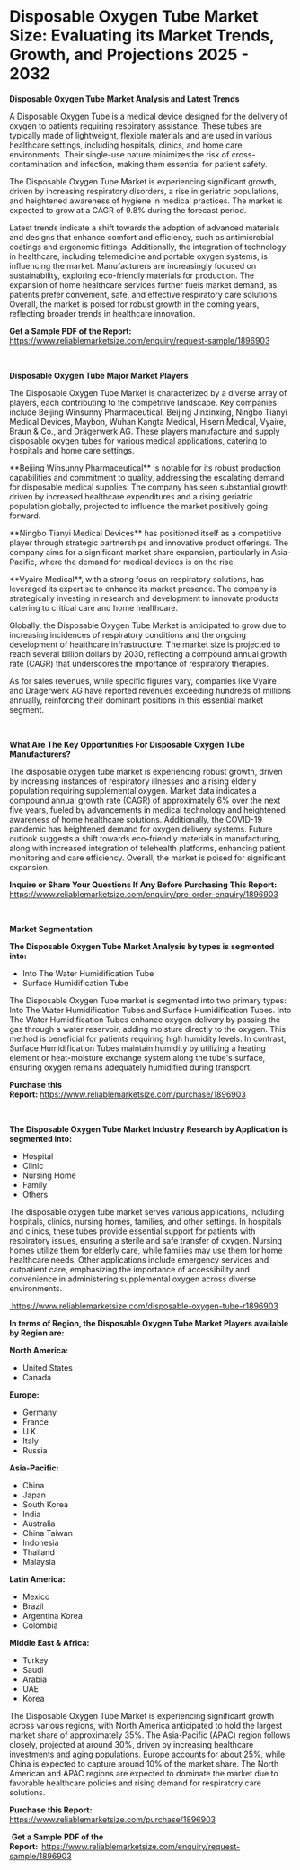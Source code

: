 <p><h1>Disposable Oxygen Tube Market Size: Evaluating its Market Trends, Growth, and Projections 2025 - 2032</h1></p><p><strong>Disposable Oxygen Tube Market Analysis and Latest Trends</strong></p>
<p><p>A Disposable Oxygen Tube is a medical device designed for the delivery of oxygen to patients requiring respiratory assistance. These tubes are typically made of lightweight, flexible materials and are used in various healthcare settings, including hospitals, clinics, and home care environments. Their single-use nature minimizes the risk of cross-contamination and infection, making them essential for patient safety.</p><p>The Disposable Oxygen Tube Market is experiencing significant growth, driven by increasing respiratory disorders, a rise in geriatric populations, and heightened awareness of hygiene in medical practices. The market is expected to grow at a CAGR of 9.8% during the forecast period. </p><p>Latest trends indicate a shift towards the adoption of advanced materials and designs that enhance comfort and efficiency, such as antimicrobial coatings and ergonomic fittings. Additionally, the integration of technology in healthcare, including telemedicine and portable oxygen systems, is influencing the market. Manufacturers are increasingly focused on sustainability, exploring eco-friendly materials for production. The expansion of home healthcare services further fuels market demand, as patients prefer convenient, safe, and effective respiratory care solutions. Overall, the market is poised for robust growth in the coming years, reflecting broader trends in healthcare innovation.</p></p>
<p><strong>Get a Sample PDF of the Report:&nbsp;</strong> <a href="https://www.reliablemarketsize.com/enquiry/request-sample/1896903?utm_campaign=3495&utm_medium=2&utm_source=Github&utm_content=ia&utm_term=16042025&utm_id=disposable-oxygen-tube">https://www.reliablemarketsize.com/enquiry/request-sample/1896903</a></p>
<p>&nbsp;</p>
<p><strong>Disposable Oxygen Tube Major Market Players</strong></p>
<p><p>The Disposable Oxygen Tube Market is characterized by a diverse array of players, each contributing to the competitive landscape. Key companies include Beijing Winsunny Pharmaceutical, Beijing Jinxinxing, Ningbo Tianyi Medical Devices, Maybon, Wuhan Kangta Medical, Hisern Medical, Vyaire, Braun & Co., and Drägerwerk AG. These players manufacture and supply disposable oxygen tubes for various medical applications, catering to hospitals and home care settings.</p><p>**Beijing Winsunny Pharmaceutical** is notable for its robust production capabilities and commitment to quality, addressing the escalating demand for disposable medical supplies. The company has seen substantial growth driven by increased healthcare expenditures and a rising geriatric population globally, projected to influence the market positively going forward.</p><p>**Ningbo Tianyi Medical Devices** has positioned itself as a competitive player through strategic partnerships and innovative product offerings. The company aims for a significant market share expansion, particularly in Asia-Pacific, where the demand for medical devices is on the rise.</p><p>**Vyaire Medical**, with a strong focus on respiratory solutions, has leveraged its expertise to enhance its market presence. The company is strategically investing in research and development to innovate products catering to critical care and home healthcare. </p><p>Globally, the Disposable Oxygen Tube Market is anticipated to grow due to increasing incidences of respiratory conditions and the ongoing development of healthcare infrastructure. The market size is projected to reach several billion dollars by 2030, reflecting a compound annual growth rate (CAGR) that underscores the importance of respiratory therapies.</p><p>As for sales revenues, while specific figures vary, companies like Vyaire and Drägerwerk AG have reported revenues exceeding hundreds of millions annually, reinforcing their dominant positions in this essential market segment.</p></p>
<p>&nbsp;</p>
<p><strong>What Are The Key Opportunities For Disposable Oxygen Tube Manufacturers?</strong></p>
<p><p>The disposable oxygen tube market is experiencing robust growth, driven by increasing instances of respiratory illnesses and a rising elderly population requiring supplemental oxygen. Market data indicates a compound annual growth rate (CAGR) of approximately 6% over the next five years, fueled by advancements in medical technology and heightened awareness of home healthcare solutions. Additionally, the COVID-19 pandemic has heightened demand for oxygen delivery systems. Future outlook suggests a shift towards eco-friendly materials in manufacturing, along with increased integration of telehealth platforms, enhancing patient monitoring and care efficiency. Overall, the market is poised for significant expansion.</p></p>
<p><strong>Inquire or Share Your Questions If Any Before Purchasing This Report:</strong> <a href="https://www.reliablemarketsize.com/enquiry/pre-order-enquiry/1896903?utm_campaign=3495&utm_medium=2&utm_source=Github&utm_content=ia&utm_term=16042025&utm_id=disposable-oxygen-tube">https://www.reliablemarketsize.com/enquiry/pre-order-enquiry/1896903</a></p>
<p>&nbsp;</p>
<p><strong>Market Segmentation</strong></p>
<p><strong>The Disposable Oxygen Tube Market Analysis by types is segmented into:</strong></p>
<p><ul><li>Into The Water Humidification Tube</li><li>Surface Humidification Tube</li></ul></p>
<p><p>The Disposable Oxygen Tube market is segmented into two primary types: Into The Water Humidification Tubes and Surface Humidification Tubes. Into The Water Humidification Tubes enhance oxygen delivery by passing the gas through a water reservoir, adding moisture directly to the oxygen. This method is beneficial for patients requiring high humidity levels. In contrast, Surface Humidification Tubes maintain humidity by utilizing a heating element or heat-moisture exchange system along the tube's surface, ensuring oxygen remains adequately humidified during transport.</p></p>
<p><strong>Purchase this Report:&nbsp;</strong><a href="https://www.reliablemarketsize.com/purchase/1896903?utm_campaign=3495&utm_medium=2&utm_source=Github&utm_content=ia&utm_term=16042025&utm_id=disposable-oxygen-tube">https://www.reliablemarketsize.com/purchase/1896903</a></p>
<p>&nbsp;</p>
<p><strong>The Disposable Oxygen Tube Market Industry Research by Application is segmented into:</strong></p>
<p><ul><li>Hospital</li><li>Clinic</li><li>Nursing Home</li><li>Family</li><li>Others</li></ul></p>
<p><p>The disposable oxygen tube market serves various applications, including hospitals, clinics, nursing homes, families, and other settings. In hospitals and clinics, these tubes provide essential support for patients with respiratory issues, ensuring a sterile and safe transfer of oxygen. Nursing homes utilize them for elderly care, while families may use them for home healthcare needs. Other applications include emergency services and outpatient care, emphasizing the importance of accessibility and convenience in administering supplemental oxygen across diverse environments.</p></p>
<p><a href="https://www.reliablemarketsize.com/disposable-oxygen-tube-r1896903?utm_campaign=3495&utm_medium=2&utm_source=Github&utm_content=ia&utm_term=16042025&utm_id=disposable-oxygen-tube">&nbsp;https://www.reliablemarketsize.com/disposable-oxygen-tube-r1896903</a></p>
<p><strong>In terms of Region, the Disposable Oxygen Tube Market Players available by Region are:</strong></p>
<p>
    <p> <strong> North America: </strong>
        <ul>
            <li>United States</li>
            <li>Canada</li>
        </ul>
        </p> 
    <p> <strong> Europe: </strong>
        <ul>
            <li>Germany</li>
            <li>France</li>
            <li>U.K.</li>
            <li>Italy</li>
            <li>Russia</li>
        </ul>
        </p> 
    <p> <strong> Asia-Pacific: </strong>
        <ul>
            <li>China</li>
            <li>Japan</li>
            <li>South Korea</li>
            <li>India</li>
            <li>Australia</li>
            <li>China Taiwan</li>
            <li>Indonesia</li>
            <li>Thailand</li>
            <li>Malaysia</li>
        </ul>
        </p> 
    <p> <strong> Latin America: </strong>
        <ul>
            <li>Mexico</li>
            <li>Brazil</li>
            <li>Argentina Korea</li>
            <li>Colombia</li>
        </ul>
        </p> 
    <p> <strong> Middle East & Africa: </strong>
        <ul>
            <li>Turkey</li>
            <li>Saudi</li>
            <li>Arabia</li>
            <li>UAE</li>
            <li>Korea</li>
        </ul>
    </p>
    </p>
<p><p>The Disposable Oxygen Tube Market is experiencing significant growth across various regions, with North America anticipated to hold the largest market share of approximately 35%. The Asia-Pacific (APAC) region follows closely, projected at around 30%, driven by increasing healthcare investments and aging populations. Europe accounts for about 25%, while China is expected to capture around 10% of the market share. The North American and APAC regions are expected to dominate the market due to favorable healthcare policies and rising demand for respiratory care solutions.</p></p>
<p><strong>Purchase this Report: </strong><a href="https://www.reliablemarketsize.com/purchase/1896903?utm_campaign=3495&utm_medium=2&utm_source=Github&utm_content=ia&utm_term=16042025&utm_id=disposable-oxygen-tube">https://www.reliablemarketsize.com/purchase/1896903</a></p>
<p>&nbsp;<strong>Get a Sample PDF of the Report:&nbsp;&nbsp;</strong><a href="https://www.reliablemarketsize.com/enquiry/request-sample/1896903?utm_campaign=3495&utm_medium=2&utm_source=Github&utm_content=ia&utm_term=16042025&utm_id=disposable-oxygen-tube">https://www.reliablemarketsize.com/enquiry/request-sample/1896903</a></p>
<p><strong></strong></p>
<p><p></p><p></p><p></p></p>